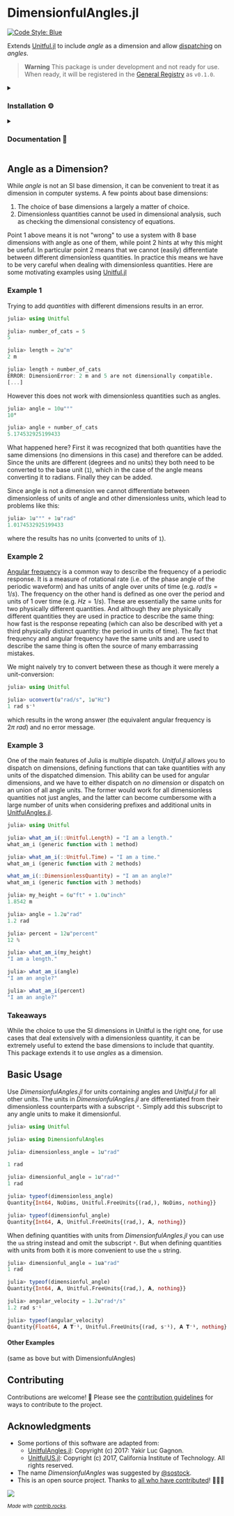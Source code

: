 # DimensionfulAngles.jl
[![Code Style: Blue](https://img.shields.io/badge/code%20style-blue-4495d1.svg)](https://github.com/invenia/BlueStyle)

Extends [Unitful.jl](https://painterqubits.github.io/Unitful.jl/) to include *angle* as a dimension and allow [dispatching](https://docs.julialang.org/en/v1/manual/methods/) on *angles*.


> **Warning**
> This package is under development and not ready for use. When ready, it will be registered in the [General Registry](https://github.com/JuliaRegistries/General) as `v0.1.0`.

<details><summary><h3>Installation ⚙</h3></summary>
<p>

Install DimensionfulAngles.jl the usual way Julia packages are installed, i.e., using Julia package manager:

```julia
    using Pkg
    Pkg.add("DimensionfulAngles")
```

or in the Pkg REPL (enter from the Julia REPL with `]`):
```julia
    pkg> add("DimensionfulAngles")
```

</p>
</details>

<details><summary><h3>Documentation 📜</h3></summary>
<p>

The full documentation can be found at https://cmichelenstrofer.github.io/DimensionfulAngles/.

</p>
</details>


## Angle as a Dimension?
While *angle* is not an SI base dimension, it can be convenient to treat it as dimension in computer systems.
A few points about base dimensions:

1. The choice of base dimensions a largely a matter of choice.
1. Dimensionless quantities cannot be used in dimensional analysis, such as checking the dimensional consistency of equations.

Point 1 above means it is not "wrong" to use a system with 8 base dimensions with angle as one of them, while point 2 hints at why this might be useful.
In particular point 2 means that we cannot (easily) differentiate between different dimensionless quantities.
In practice this means we have to be very careful when dealing with dimensionless quantities.
Here are some motivating examples using [Unitful.jl](https://painterqubits.github.io/Unitful.jl/)

### Example 1
Trying to add *quantities* with different dimensions results in an error.

```julia
julia> using Unitful

julia> number_of_cats = 5
5

julia> length = 2u"m"
2 m

julia> length + number_of_cats
ERROR: DimensionError: 2 m and 5 are not dimensionally compatible.
[...]
```

However this does not work with dimensionless quantities such as angles.
```julia
julia> angle = 10u"°"
10°

julia> angle + number_of_cats
5.174532925199433
```

What happened here?
First it was recognized that both quantities have the same dimensions (no dimensions in this case) and therefore can be added.
Since the units are different (degrees and no units) they both need to be converted to the base unit (`1`), which in the case of the angle means converting it to radians.
Finally they can be added.

Since angle is not a dimension we cannot differentiate between dimensionless of units of angle and other dimensionless units, which lead to problems like this:

```julia
julia> 1u"°" + 1u"rad"
1.0174532925199433
```
where the results has no units (converted to units of `1`).

### Example 2
[Angular frequency](https://en.wikipedia.org/wiki/Angular_frequency) is a common way to describe the frequency of a periodic response.
It is a measure of rotational rate (i.e. of the phase angle of the periodic waveform) and has units of angle over units of time (e.g. $rad/s = 1/s$).
The frequency on the other hand is defined as one over the period and units of 1 over time (e.g. $Hz = 1/s$).
These are essentially the same units for two physically different quantities.
And although they are physically different quantities they are used in practice to describe the same thing: how fast is the response repeating (which can also be described with yet a third physically distinct quantity: the period in units of time).
The fact that frequency and angular frequency have the same units and are used to describe the same thing is often the source of many embarrassing mistakes.

We might naively try to convert between these as though it were merely a unit-conversion:

```julia
julia> using Unitful

julia> uconvert(u"rad/s", 1u"Hz")
1 rad s⁻¹
```

which results in the wrong answer (the equivalent angular frequency is $2π~rad$) and no error message.

### Example 3
One of the main features of Julia is multiple dispatch.
*Unitful.jl* allows you to dispatch on dimensions, defining functions that can take quantities with any units of the dispatched dimension.
This ability can be used for angular dimensions, and we have to either dispatch on *no dimension* or dispatch on an union of all angle units.
The former would work for all dimensionless quantities not just angles, and the latter can become cumbersome with a large number of units when considering prefixes and additional units in [UnitfulAngles.jl](https://github.com/yakir12/UnitfulAngles.jl).

```julia
julia> using Unitful

julia> what_am_i(::Unitful.Length) = "I am a length."
what_am_i (generic function with 1 method)

julia> what_am_i(::Unitful.Time) = "I am a time."
what_am_i (generic function with 2 methods)

what_am_i(::DimensionlessQuantity) = "I am an angle?"
what_am_i (generic function with 3 methods)

julia> my_height = 6u"ft" + 1.0u"inch"
1.8542 m

julia> angle = 1.2u"rad"
1.2 rad

julia> percent = 12u"percent"
12 %

julia> what_am_i(my_height)
"I am a length."

julia> what_am_i(angle)
"I am an angle?"

julia> what_am_i(percent)
"I am an angle?"
```

### Takeaways

While the choice to use the SI dimensions in Unitful is the right one, for use cases that deal extensively with a dimensionless quantity, it can be extremely useful to extend the base dimensions to include that quantity.
This package extends it to use *angles* as a dimension.


## Basic Usage
Use *DimensionfulAngles.jl* for units containing angles and *Unitful.jl* for all other units.
The units in *DimensionfulAngles.jl* are differentiated from their dimensionless counterparts with a subscript `ᵃ`.
Simply add this subscript to any angle units to make it dimensionful.

```julia
julia> using Unitful

julia> using DimensionfulAngles

julia> dimensionless_angle = 1u"rad"

1 rad

julia> dimensionful_angle = 1u"radᵃ"
1 rad

julia> typeof(dimensionless_angle)
Quantity{Int64, NoDims, Unitful.FreeUnits{(rad,), NoDims, nothing}}

julia> typeof(dimensionful_angle)
Quantity{Int64, 𝐀, Unitful.FreeUnits{(rad,), 𝐀, nothing}}
```

When defining quantities with units from *DimensionfulAngles.jl* you can use the `ua` string instead and omit the subscript `ᵃ`.
But when defining quantities with units from both it is more convenient to use the `u` string.

```julia
julia> dimensionful_angle = 1ua"rad"
1 rad

julia> typeof(dimensionful_angle)
Quantity{Int64, 𝐀, Unitful.FreeUnits{(rad,), 𝐀, nothing}}

julia> angular_velocity = 1.2u"radᵃ/s"
1.2 rad s⁻¹

julia> typeof(angular_velocity)
Quantity{Float64, 𝐀 𝐓⁻¹, Unitful.FreeUnits{(rad, s⁻¹), 𝐀 𝐓⁻¹, nothing}}
```

#### Other Examples
(same as bove but with DimensionfulAngles)

## Contributing
Contributions are welcome! 🎊 Please see the [contribution guidelines](https://github.com/cmichelenstrofer/.github/blob/cf2b03ed168df77a60c596d2d1a98192dded00fb/CONTRIBUTING.md) for ways to contribute to the project.

## Acknowledgments
- Some portions of this software are adapted from:
  - [UnitfulAngles.jl](https://github.com/yakir12/UnitfulAngles.jl/blob/master/LICENSE.md): Copyright (c) 2017: Yakir Luc Gagnon.
  - [UnitfulUS.jl](https://github.com/PainterQubits/UnitfulUS.jl/blob/master/LICENSE.md): Copyright (c) 2017, California Institute of Technology. All rights reserved.
- The name *DimensionfulAngles* was suggested by [@sostock](https://github.com/sostock).
- This is an open source project. Thanks to [all who have contributed](https://github.com/cmichelenstrofer/DimensionfulAngles.jl/contributors)! 🎊🎊🎊

<a href="https://github.com/cmichelenstrofer/DimensionfulAngles.jl/graphs/contributors">
  <img src="https://contrib.rocks/image?repo=cmichelenstrofer/DimensionfulAngles.jl" />
</a>

<sub>*Made with [contrib.rocks](https://contrib.rocks).*</sub>
